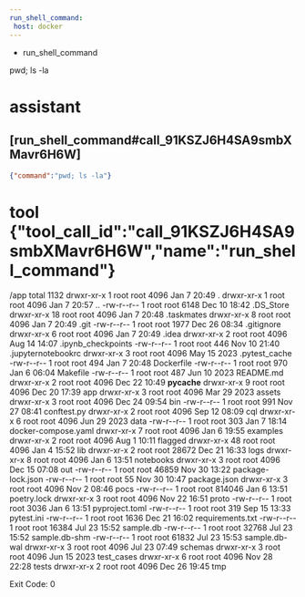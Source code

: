 ```yaml
---
run_shell_command:
 host: docker
---
```

- run_shell_command

pwd; ls -la

# assistant

## [run_shell_command#call_91KSZJ6H4SA9smbXMavr6H6W]

```json
{"command":"pwd; ls -la"}
```

# tool {"tool_call_id":"call_91KSZJ6H4SA9smbXMavr6H6W","name":"run_shell_command"}

/app
total 1132
drwxr-xr-x  1 root root   4096 Jan  7 20:49 .
drwxr-xr-x  1 root root   4096 Jan  7 20:57 ..
-rw-r--r--  1 root root   6148 Dec 10 18:42 .DS_Store
drwxr-xr-x 18 root root   4096 Jan  7 20:48 .taskmates
drwxr-xr-x  8 root root   4096 Jan  7 20:49 .git
-rw-r--r--  1 root root   1977 Dec 26 08:34 .gitignore
drwxr-xr-x  6 root root   4096 Jan  7 20:49 .idea
drwxr-xr-x  2 root root   4096 Aug 14 14:07 .ipynb_checkpoints
-rw-r--r--  1 root root    446 Nov 10 21:40 .jupyternotebookrc
drwxr-xr-x  3 root root   4096 May 15  2023 .pytest_cache
-rw-r--r--  1 root root    494 Jan  7 20:48 Dockerfile
-rw-r--r--  1 root root    970 Jan  6 06:04 Makefile
-rw-r--r--  1 root root    487 Jun 10  2023 README.md
drwxr-xr-x  2 root root   4096 Dec 22 10:49 __pycache__
drwxr-xr-x  9 root root   4096 Dec 20 17:39 app
drwxr-xr-x  3 root root   4096 Mar 29  2023 assets
drwxr-xr-x  3 root root   4096 Dec 24 09:54 bin
-rw-r--r--  1 root root    991 Nov 27 08:41 conftest.py
drwxr-xr-x  2 root root   4096 Sep 12 08:09 cql
drwxr-xr-x  6 root root   4096 Jun 29  2023 data
-rw-r--r--  1 root root    303 Jan  7 18:14 docker-compose.yaml
drwxr-xr-x  7 root root   4096 Jan  6 19:55 examples
drwxr-xr-x  2 root root   4096 Aug  1 10:11 flagged
drwxr-xr-x 48 root root   4096 Jan  4 15:52 lib
drwxr-xr-x  2 root root  28672 Dec 21 16:33 logs
drwxr-xr-x  8 root root   4096 Jan  6 13:51 notebooks
drwxr-xr-x  3 root root   4096 Dec 15 07:08 out
-rw-r--r--  1 root root  46859 Nov 30 13:22 package-lock.json
-rw-r--r--  1 root root     55 Nov 30 10:47 package.json
drwxr-xr-x  3 root root   4096 Nov  2 08:46 pocs
-rw-r--r--  1 root root 814046 Jan  6 13:51 poetry.lock
drwxr-xr-x  3 root root   4096 Nov 22 16:51 proto
-rw-r--r--  1 root root   3036 Jan  6 13:51 pyproject.toml
-rw-r--r--  1 root root    319 Sep 15 13:33 pytest.ini
-rw-r--r--  1 root root   1636 Dec 21 16:02 requirements.txt
-rw-r--r--  1 root root  16384 Jul 23 15:52 sample.db
-rw-r--r--  1 root root  32768 Jul 23 15:52 sample.db-shm
-rw-r--r--  1 root root  61832 Jul 23 15:53 sample.db-wal
drwxr-xr-x  3 root root   4096 Jul 23 07:49 schemas
drwxr-xr-x  3 root root   4096 Jun 15  2023 test_cases
drwxr-xr-x  6 root root   4096 Nov 28 22:28 tests
drwxr-xr-x  2 root root   4096 Dec 26 19:45 tmp

Exit Code: 0

